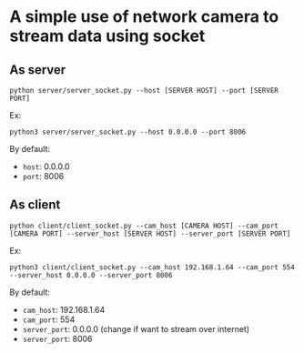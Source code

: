 # A simple use of network camera to stream data using socket

## As server

```
python server/server_socket.py --host [SERVER HOST] --port [SERVER PORT]
```

Ex:
```
python3 server/server_socket.py --host 0.0.0.0 --port 8006
```

By default:

- `host`: 0.0.0.0
- `port`: 8006

## As client

```
python client/client_socket.py --cam_host [CAMERA HOST] --cam_port [CAMERA PORT] --server_host [SERVER HOST] --server_port [SERVER PORT]
```
Ex: 

```
python3 client/client_socket.py --cam_host 192.168.1.64 --cam_port 554 --server_host 0.0.0.0 --server_port 8006
```

By default:

- `cam_host`: 192.168.1.64
- `cam_port`: 554
- `server_port`: 0.0.0.0 (change if want to stream over internet)
- `server_port`: 8006

